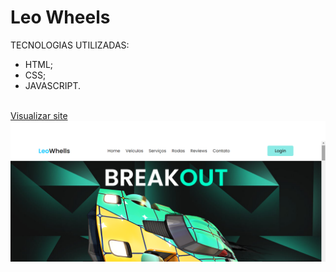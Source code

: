 # Leo Wheels
TECNOLOGIAS UTILIZADAS:
- HTML;
- CSS;
- JAVASCRIPT.
<br>
<a href="https://lphbackspace.github.io/Leo-Wheels/leo%20wheels/index.html">Visualizar site</a>

<img src="https://github.com/LPHBackspace/Leo-Wheels/blob/main/images_rep/index.png">

